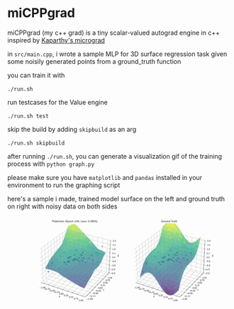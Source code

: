 # miCPPgrad
miCPPgrad (my c++ grad) is a tiny scalar-valued autograd engine in c++ inspired by [Kaparthy's micrograd]([url](https://github.com/karpathy/micrograd))

in `src/main.cpp`, i wrote a sample MLP for 3D surface regression task given some noisily generated points from a ground_truth function

you can train it with
```shell
./run.sh
```

run testcases for the Value engine
```shell
./run.sh test
```

skip the build by adding `skipbuild` as an arg
```shell
./run.sh skipbuild
```

after running `./run.sh`, you can generate a visualization gif of the training process with `python graph.py`

please make sure you have `matplotlib` and `pandas` installed in your environment to run the graphing script

here's a sample i made, trained model surface on the left and ground truth on right with noisy data on both sides
![](https://github.com/16BitNarwhal/miCPPgrad/blob/dev/neural_network_3d_graph_demo.gif?raw=true)
